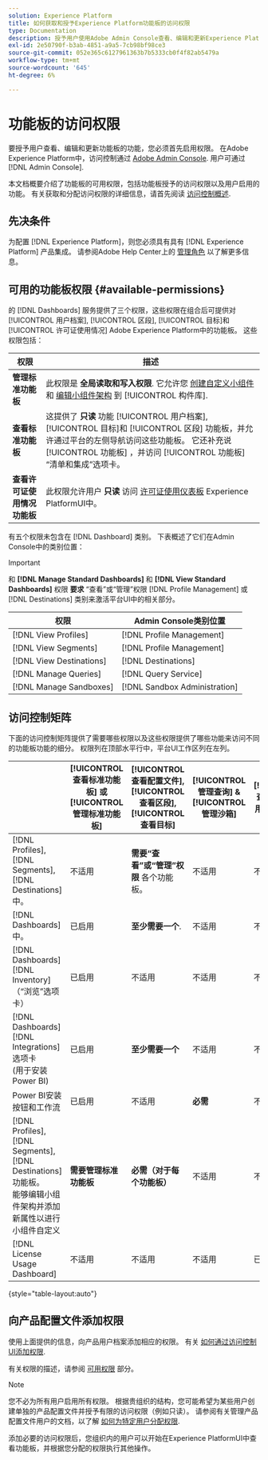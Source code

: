 ```yaml
---
solution: Experience Platform
title: 如何获取和授予Experience Platform功能板的访问权限
type: Documentation
description: 授予用户使用Adobe Admin Console查看、编辑和更新Experience Platform功能板的功能。
exl-id: 2e50790f-b3ab-4851-a9a5-7cb98bf98ce3
source-git-commit: 052e365c6127961363b7b5333cb0f4f82ab5479a
workflow-type: tm+mt
source-wordcount: '645'
ht-degree: 6%

---
```


# 功能板的访问权限

要授予用户查看、编辑和更新功能板的功能，您必须首先启用权限。 在Adobe Experience Platform中，访问控制通过 [Adobe Admin Console](https://adminconsole.adobe.com/). 用户可通过 [!DNL Admin Console].

本文档概要介绍了功能板的可用权限，包括功能板授予的访问权限以及用户启用的功能。 有关获取和分配访问权限的详细信息，请首先阅读 [访问控制概述](../access-control/home.md).

## 先决条件

为配置 [!DNL Experience Platform]，则您必须具有具有 [!DNL Experience Platform] 产品集成。 请参阅Adobe Help Center上的 [管理角色](https://helpx.adobe.com/enterprise/using/admin-roles.html) 以了解更多信息。

## 可用的功能板权限 {#available-permissions}

的 [!DNL Dashboards] 服务提供了三个权限，这些权限在组合后可提供对 [!UICONTROL 用户档案], [!UICONTROL 区段], [!UICONTROL 目标]和 [!UICONTROL 许可证使用情况] Adobe Experience Platform中的功能板。 这些权限包括：

| 权限 | 描述 |
|---|---|
| **管理标准功能板** | 此权限是 **全局读取和写入权限**. 它允许您 [创建自定义小组件](./customize/custom-widgets.md) 和 [编辑小组件架构](./customize/edit-schema.md) 到 [!UICONTROL 构件库]. |
| **查看标准功能板** | 这提供了 **只读** 功能 [!UICONTROL 用户档案], [!UICONTROL 目标]和 [!UICONTROL 区段] 功能板，并允许通过平台的左侧导航访问这些功能板。 它还补充说 [!UICONTROL 功能板] ，并访问 [!UICONTROL 功能板] “清单和集成”选项卡。 |
| **查看许可证使用情况功能板** | 此权限允许用户 **只读** 访问 [许可证使用仪表板](./guides/license-usage.md) Experience PlatformUI中。 |

有五个权限未包含在 [!DNL Dashboard] 类别。 下表概述了它们在Admin Console中的类别位置：

>[!IMPORTANT]
>
>和 **[!DNL Manage Standard Dashboards]** 和 **[!DNL View Standard Dashboards]** 权限 **要求** “查看”或“管理”权限 [!DNL Profile Management] 或 [!DNL Destinations] 类别来激活平台UI中的相关部分。

| 权限 | Admin Console类别位置 |
|---|---|
| [!DNL View Profiles] | [!DNL Profile Management] |
| [!DNL View Segments] | [!DNL Profile Management] |
| [!DNL View Destinations] | [!DNL Destinations] |
| [!DNL Manage Queries] | [!DNL Query Service] |
| [!DNL Manage Sandboxes] | [!DNL Sandbox Administration] |

## 访问控制矩阵

下面的访问控制矩阵提供了需要哪些权限以及这些权限提供了哪些功能来访问不同的功能板功能的细分。 权限列在顶部水平行中，平台UI工作区列在左列。

|  | [!UICONTROL 查看标准功能板] 或 [!UICONTROL 管理标准功能板] | [!UICONTROL 查看配置文件],<br/>[!UICONTROL 查看区段],<br/> [!UICONTROL 查看目标] | [!UICONTROL 管理查询] &amp; [!UICONTROL 管理沙箱] | [!UICONTROL 查看许可证使用情况功能板] |
|---|---|---|---|---|
| [!DNL Profiles],<br/>[!DNL Segments],<br/>[!DNL Destinations] 中。 | 不适用 | **需要“查看”或“管理”权限** 各个功能板。 | 不适用 | 不适用 |
| [!DNL Dashboards] 中。 | 已启用 | **至少需要一个**. | 不适用 | 不适用 |
| [!DNL Dashboards] [!DNL Inventory] <br/>（“浏览”选项卡） | 已启用 | 不适用 | 不适用 | 不适用 |
| [!DNL Dashboards] [!DNL Integrations] 选项卡 <br/>(用于安装Power BI) | 已启用 | **至少需要一个** | 不适用 | 不适用 |
| Power BI安装按钮和工作流 | 已启用 | 不适用 | **必需** | 不适用 |
| [!DNL Profiles],<br/>[!DNL Segments],<br/>[!DNL Destinations] 功能板。<br/>能够编辑小组件架构并添加新属性以进行小组件自定义 | **需要管理标准功能板** | **必需（对于每个功能板）** | 不适用 | 不适用 |
| [!DNL License Usage Dashboard] | 不适用 | 不适用 | 不适用 | 已启用 |

{style=&quot;table-layout:auto&quot;}

## 向产品配置文件添加权限

使用上面提供的信息，向产品用户档案添加相应的权限。 有关 [如何通过访问控制UI添加权限](../access-control/ui/permissions.md).

有关权限的描述，请参阅 [可用权限](#available-permissions) 部分。

>[!NOTE]
>
>您不必为所有用户启用所有权限。 根据贵组织的结构，您可能希望为某些用户创建单独的产品配置文件并授予有限的访问权限（例如只读）。 请参阅有关管理产品配置文件用户的文档，以了解 [如何为特定用户分配权限](../access-control/ui/users.md).

添加必要的访问权限后，您组织内的用户可以开始在Experience PlatformUI中查看功能板，并根据您分配的权限执行其他操作。
